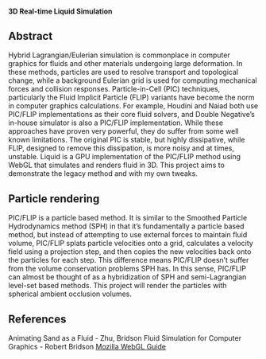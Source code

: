 #### 3D Real-time Liquid Simulation

## Abstract

Hybrid Lagrangian/Eulerian simulation is commonplace in computer graphics for fluids and other materials undergoing large deformation. In these methods, particles are used to resolve transport and topological change, while a background Eulerian grid is used for computing mechanical forces and collision responses. Particle-in-Cell (PIC) techniques, particularly the Fluid Implicit Particle (FLIP) variants have become the norm in computer graphics calculations. For example, Houdini and Naiad both use PIC/FLIP implementations as their core fluid solvers, and Double Negative’s in-house simulator is also a PIC/FLIP implementation. While these approaches have proven very powerful, they do suffer from some well known limitations. The original PIC is stable, but highly dissipative, while FLIP, designed to remove this dissipation, is more noisy and at times, unstable. Liquid is a GPU implementation of the PIC/FLIP method using WebGL that simulates and renders fluid in 3D. This project aims to demonstrate the legacy method and with my own tweaks.

## Particle rendering

PIC/FLIP is a particle based method. It is similar to the Smoothed Particle Hydrodynamics method (SPH) in that it’s fundamentally a particle based method, but instead of attempting to use external forces to maintain fluid volume, PIC/FLIP splats particle velocities onto a grid, calculates a velocity field using a projection step, and then copies the new velocities back onto the particles for each step. This difference means PIC/FLIP doesn’t suffer from the volume conservation problems SPH has. In this sense, PIC/FLIP can almost be thought of as a hybridization of SPH and semi-Lagrangian level-set based methods. This project will render the particles with spherical ambient occlusion volumes.

## References

Animating Sand as a Fluid - Zhu, Bridson
Fluid Simulation for Computer Graphics - Robert Bridson
[Mozilla WebGL Guide](https://developer.mozilla.org/en-US/docs/Web/API/WebGL_API)
